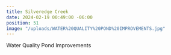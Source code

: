 ```yaml
---
title: Silveredge Creek
date: 2024-02-19 00:49:00 -06:00
position: 51
image: "/uploads/WATER%20QUALITY%20POND%20IMPROVEMENTS.jpg"
---
```


Water Quality Pond Improvements
